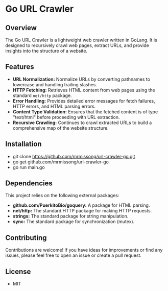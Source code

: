# Go URL Crawler

## Overview

The Go URL Crawler is a lightweight web crawler written in GoLang. It is designed to recursively crawl web pages, extract URLs, and provide insights into the structure of a website.

## Features

- **URL Normalization:** Normalize URLs by converting pathnames to lowercase and handling trailing slashes.
- **HTTP Fetching:** Retrieves HTML content from web pages using the standard `net/http` package.
- **Error Handling:** Provides detailed error messages for fetch failures, HTTP errors, and HTML parsing errors.
- **Content Type Validation:** Ensures that the fetched content is of type "text/html" before proceeding with URL extraction.
- **Recursive Crawling:** Continues to crawl extracted URLs to build a comprehensive map of the website structure.

## Installation

- git clone https://github.com/mrmissong/url-crawler-go.git
- go get github.com/mrmissong/url-crawler-go
- go run main.go

## Dependencies

This project relies on the following external packages:

- **github.com/PuerkitoBio/goquery:** A package for HTML parsing.
- **net/http:** The standard HTTP package for making HTTP requests.
- **strings:** The standard package for string manipulation.
- **sync:** The standard package for synchronization (mutex).

## Contributing

Contributions are welcome! If you have ideas for improvements or find any issues, please feel free to open an issue or create a pull request.

## License

- MIT

